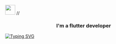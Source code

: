 
<img src="https://github.com/blackcater/blackcater/raw/main/images/Hi.gif" height="32"/></h1>
//<h3 align="center">I'm a flutter developer</h3>

[![Typing SVG](https://readme-typing-svg.demolab.com/?lines=Hi+there;I'm+Oksana;I'm+a+junior+flutter+developer)](https://git.io/typing-svg)
<!--
**OxySqualo/OxySqualo** is a ✨ _special_ ✨ repository because its `README.md` (this file) appears on your GitHub profile.

Here are some ideas to get you started:

- 🔭 I’m currently working on ...
- 🌱 I’m currently learning ...
- 👯 I’m looking to collaborate on ...
- 🤔 I’m looking for help with ...
- 💬 Ask me about ...
- 📫 How to reach me: ...
- 😄 Pronouns: ...
- ⚡ Fun fact: ...
-->
